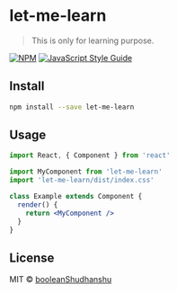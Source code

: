 # let-me-learn

> This is only for learning purpose.

[![NPM](https://img.shields.io/npm/v/let-me-learn.svg)](https://www.npmjs.com/package/let-me-learn) [![JavaScript Style Guide](https://img.shields.io/badge/code_style-standard-brightgreen.svg)](https://standardjs.com)

## Install

```bash
npm install --save let-me-learn
```

## Usage

```jsx
import React, { Component } from 'react'

import MyComponent from 'let-me-learn'
import 'let-me-learn/dist/index.css'

class Example extends Component {
  render() {
    return <MyComponent />
  }
}
```

## License

MIT © [booleanShudhanshu](https://github.com/booleanShudhanshu)
